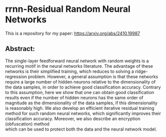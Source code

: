 # rrnn-Residual Random Neural Networks
This is a repository for my paper: https://arxiv.org/abs/2410.19987

## Abstract:

The single-layer feedforward neural network with random weights is a recurring motif in the neural networks literature. 
The advantage of these networks is their simplified training, which reduces to solving a ridge-regression problem. 
However, a general assumption is that these networks require a large number of hidden neurons relative to the dimensionality of the data samples, in order to achieve good classification accuracy.
Contrary to this assumption, here we show that one can obtain good classification results even if the
number of hidden neurons has the same order of magnitude as the dimensionality of the data samples, 
if this dimensionality is reasonably high. We also develop an efficient iterative residual training method for such random neural networks, 
which significantly improves their classification accuracy. Moreover, we also describe an encryption (obfuscation) method  
which can be used to protect both the data and the neural network model. 

